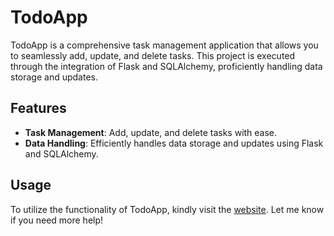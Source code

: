 # TodoApp

TodoApp is a comprehensive task management application that allows you to seamlessly add, update, and delete tasks. This project is executed through the integration of Flask and SQLAlchemy, proficiently handling data storage and updates.

## Features

- **Task Management**: Add, update, and delete tasks with ease.
- **Data Handling**: Efficiently handles data storage and updates using Flask and SQLAlchemy.

## Usage

To utilize the functionality of TodoApp, kindly visit the [website](https://k-todoapp.azurewebsites.net/). Let me know if you need more help!
